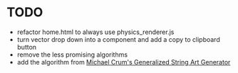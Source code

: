 # TODO

- refactor home.html to always use physics_renderer.js
- turn vector drop down into a component and add a copy to clipboard button
- remove the less promising algorithms
- add the algorithm from [Michael Crum's Generalized String Art Generator](https://michael-crum.com/string_art_generator/)